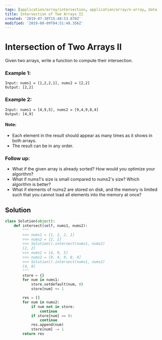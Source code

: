 ```yaml
---
tags: [application/array/intersection, application/array/n-array, data structure/array, data structure/map, method/search/hash]
title: Intersection of Two Arrays II
created: '2019-07-30T15:48:53.870Z'
modified: '2019-08-09T04:51:48.356Z'
---
```


#  Intersection of Two Arrays II

Given two arrays, write a function to compute their intersection.

### Example 1:

```
Input: nums1 = [1,2,2,1], nums2 = [2,2]
Output: [2,2]
```

### Example 2:

```
Input: nums1 = [4,9,5], nums2 = [9,4,9,8,4]
Output: [4,9]
```

#### Note:

* Each element in the result should appear as many times as it shows in both arrays.
* The result can be in any order.

### Follow up:

* What if the given array is already sorted? How would you optimize your algorithm?
* What if nums1's size is small compared to nums2's size? Which algorithm is better?
* What if elements of nums2 are stored on disk, and the memory is limited such that you cannot load all elements into the memory at once?

## Solution

```python
class Solution(object):
    def intersect(self, nums1, nums2):
        """
        >>> nums1 = [1, 2, 2, 1]
        >>> nums2 = [2, 2]
        >>> Solution().intersect(nums1, nums2)
        [2, 2]
        >>> nums1 = [4, 9, 5]
        >>> nums2 = [9, 4, 9, 8, 4]
        >>> Solution().intersect(nums1, nums2)
        [4, 9]
        """
        store = {}
        for num in nums1:
            store.setdefault(num, 0)
            store[num] += 1

        res = []
        for num in nums2:
            if num not in store:
                continue
            if store[num] == 0:
                continue
            res.append(num)
            store[num] -= 1
        return res
```
